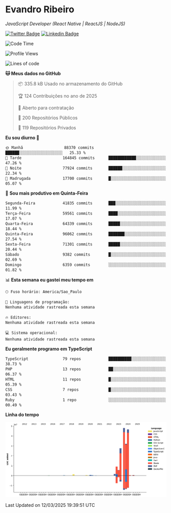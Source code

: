 # Evandro **Ribeiro**

*JavaScript Developer (React Native | ReactJS | NodeJS)*

[![Twitter Badge](https://img.shields.io/badge/-@ribeiroevandro-201B2D?style=flat-square&labelColor=201B2D&logo=twitter&logoColor=white&link=https://twitter.com/ribeiroevandro)](https://twitter.com/ribeiroevandro) 
[![Linkedin Badge](https://img.shields.io/badge/-Evandro%20Ribeiro-201B2D?style=flat-square&logo=Linkedin&logoColor=white&link=https://www.linkedin.com/in/ribeiroevandro)](https://www.linkedin.com/in/ribeiroevandro) 


<!--START_SECTION:waka-->
![Code Time](http://img.shields.io/badge/Code%20Time-4%2C318%20hrs%2016%20mins-blue)

![Profile Views](http://img.shields.io/badge/Visualizac%C3%B5es%20do%20perfil-3-blue)

![Lines of code](https://img.shields.io/badge/Desde%20o%20Hello%20World%20eu%20escrevi-174.2%20million%20linhas%20de%20c%C3%B3digo-blue)

**🐱 Meus dados no GitHub** 

> 📦 335.8 kB Usado no armazenamento do GitHub 
 > 
> 🏆 124 Contribuições no ano de 2025
 > 
> 💼 Aberto para contratação
 > 
> 📜 200 Repositórios Públicos 
 > 
> 🔑 119 Repositórios Privados 
 > 
**Eu sou diurno 🐤** 

```text
🌞 Manhã                  88370 commits       ██████░░░░░░░░░░░░░░░░░░░   25.33 % 
🌆 Tarde                  164845 commits      ████████████░░░░░░░░░░░░░   47.26 % 
🌃 Noite                  77924 commits       ██████░░░░░░░░░░░░░░░░░░░   22.34 % 
🌙 Madrugada              17700 commits       █░░░░░░░░░░░░░░░░░░░░░░░░   05.07 % 
```
📅 **Sou mais produtivo em Quinta-Feira** 

```text
Segunda-Feira            41835 commits       ███░░░░░░░░░░░░░░░░░░░░░░   11.99 % 
Terça-Feira              59561 commits       ████░░░░░░░░░░░░░░░░░░░░░   17.07 % 
Quarta-Feira             64339 commits       █████░░░░░░░░░░░░░░░░░░░░   18.44 % 
Quinta-Feira             96062 commits       ███████░░░░░░░░░░░░░░░░░░   27.54 % 
Sexta-Feira              71301 commits       █████░░░░░░░░░░░░░░░░░░░░   20.44 % 
Sábado                   9382 commits        █░░░░░░░░░░░░░░░░░░░░░░░░   02.69 % 
Domingo                  6359 commits        ░░░░░░░░░░░░░░░░░░░░░░░░░   01.82 % 
```


📊 **Esta semana eu gastei meu tempo em** 

```text
🕑︎ Fuso horário: America/Sao_Paulo

💬 Linguagens de programação: 
Nenhuma atividade rastreada esta semana

🔥 Editores: 
Nenhuma atividade rastreada esta semana

💻 Sistema operacional: 
Nenhuma atividade rastreada esta semana
```

**Eu geralmente programo em TypeScript** 

```text
TypeScript               79 repos            ██████████░░░░░░░░░░░░░░░   38.73 % 
PHP                      13 repos            ██░░░░░░░░░░░░░░░░░░░░░░░   06.37 % 
HTML                     11 repos            █░░░░░░░░░░░░░░░░░░░░░░░░   05.39 % 
CSS                      7 repos             █░░░░░░░░░░░░░░░░░░░░░░░░   03.43 % 
Ruby                     1 repo              ░░░░░░░░░░░░░░░░░░░░░░░░░   00.49 % 
```



**Linha do tempo**

![Lines of Code chart](https://raw.githubusercontent.com/ribeiroevandro/ribeiroevandro/main/assets/bar_graph.png)


 Last Updated on 12/03/2025 19:39:51 UTC
<!--END_SECTION:waka-->
